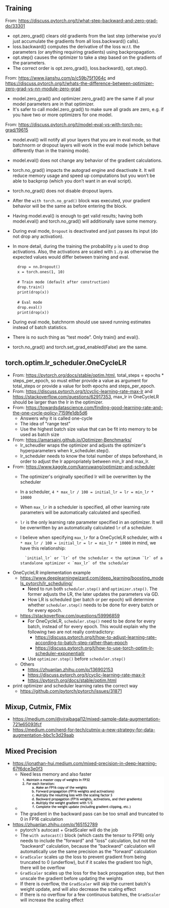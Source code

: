 ## Training

From: https://discuss.pytorch.org/t/what-step-backward-and-zero-grad-do/33301

- opt.zero_grad() clears old gradients from the last step (otherwise you’d just accumulate the gradients from all loss.backward() calls).
- loss.backward() computes the derivative of the loss w.r.t. the parameters (or anything requiring gradients) using backpropagation.
- opt.step() causes the optimizer to take a step based on the gradients of the parameters.
- The correct order is opt.zero_grad(), loss.backward(), opt.step().

From: https://www.jianshu.com/p/c59b75f1064c and https://discuss.pytorch.org/t/whats-the-difference-between-optimizer-zero-grad-vs-nn-module-zero-grad

- model.zero_grad() and optimizer.zero_grad() are the same if all your model parameters are in that optimizer. 
- It's safer to call model.zero_grad() to make sure all grads are zero, e.g. if you have two or more optimizers for one model.

From: https://discuss.pytorch.org/t/model-eval-vs-with-torch-no-grad/19615

- model.eval() will notify all your layers that you are in eval mode, so that batchnorm or dropout layers will work in the eval mode (which behave differently than in the training mode).
- model.eval() does not change any behavior of the gradient calculations.
- torch.no_grad() impacts the autograd engine and deactivate it. It will reduce memory usage and speed up computations but you won’t be able to backprop (which you don’t want in an eval script).
- torch.no_grad() does not disable dropout layers.
- After the `with torch.no_grad()` block was executed, your gradient behavior will be the same as before entering the block.
- Having model.eval() is enough to get valid results; having both model.eval() and torch.no_grad() will additionally save some memory.
- During eval mode, `Dropout` is deactivated and just passes its input (do not drop any activation).
- In more detail, during the training the probability `p` is used to drop activations. Also, the activations are scaled with `1./p` as otherwise the expected values would differ between training and eval.

        drop = nn.Dropout()
        x = torch.ones(1, 10)

        # Train mode (default after construction)
        drop.train()
        print(drop(x))

        # Eval mode
        drop.eval()
        print(drop(x))

- During eval mode, batchnorm should use saved running estimates instead of batch statistics.
- There is no such thing as “test mode”. Only train() and eval().
- torch.no_grad() and torch.set_grad_enabled(False) are the same.

## torch.optim.lr_scheduler.OneCycleLR

- From: https://pytorch.org/docs/stable/optim.html, total_steps = epochs * steps_per_epoch, so must either provide a value as argument for total_steps or provide a value for both epochs and steps_per_epoch.
- From: https://discuss.pytorch.org/t/cyclic-learning-rate-max-lr and https://stackoverflow.com/questions/62917353, max_lr in OneCycleLR should be larger than the lr in the optimizer.
- From: https://towardsdatascience.com/finding-good-learning-rate-and-the-one-cycle-policy-7159fe1db5d6
    - Answers why it is called one-cycle
    - The idea of "range test"
    - Use the highest batch size value that can be fit into memory to be used as batch size
- From: https://amarsaini.github.io/Optimizer-Benchmarks/
    - lr_scheudler wraps the optimizer and adjusts the optimizer's hyperparameters when lr_scheduler.step().
    - lr_scheduler needs to know the total number of steps beforehand, in order to adjust the lr appropriately between min_lr and max_lr.
- From: https://www.kaggle.com/kanruwang/optimizer-and-scheduler
    - The optimizer's originally specified lr will be overwritten by the scheduler
    - In a scheduler, `4 * max_lr / 100 = initial_lr = lr = min_lr * 10000`
    - When `max_lr` in a scheduler is specified, all other learning rate parameters will be automatically calculated and specified.
    - `lr` is the only learning rate parameter specified in an optimizer. It will be overwritten by an automatically calculated `lr` of a scheduler.
    - I believe when specifying `max_lr` for a OneCycleLR scheduler, with `4 * max_lr / 100 = initial_lr = lr = min_lr * 10000` in mind, we have this relationship:

            `initial_lr` or `lr` of the scheduler < the optimum `lr` of a standalone optimizer < `max_lr` of the scheduler

- OneCycleLR implementation example
    - https://www.deeplearningwizard.com/deep_learning/boosting_models_pytorch/lr_scheduling/
        - Need to run both `scheduler.step()` and `optimizer.step()`. The former adjusts the LR, the later updates the parameters via GD.
        - How LR is scheduled (per batch or per epoch) will determine whether `scheduler.step()` needs to be done for every batch or for every epoch.
    - https://stackoverflow.com/questions/59996859
        - For OneCycleLR, `scheduler.step()` need to be done for every batch, instead of for every epoch. This would explain why the following two are not really contradictory:
            - https://discuss.pytorch.org/t/how-to-adjust-learning-rate-according-to-batch-step-rather-than-epoch
            - https://discuss.pytorch.org/t/how-to-use-torch-optim-lr-scheduler-exponentiallr  
        - Use `optimizer.step()` before `scheduler.step()`
    - Others
        - https://zhuanlan.zhihu.com/p/136902153
        - https://discuss.pytorch.org/t/cyclic-learning-rate-max-lr
        - https://pytorch.org/docs/stable/optim.html
- print optimizer and scheduler learning rates the correct way
    - https://github.com/pytorch/pytorch/issues/31871
    
## Mixup, Cutmix, FMix

- https://medium.com/@virajbagal12/mixed-sample-data-augmentation-721e65093fcf
- https://medium.com/nerd-for-tech/cutmix-a-new-strategy-for-data-augmentation-bbc1c3d29aab

## Mixed Precision

- https://jonathan-hui.medium.com/mixed-precision-in-deep-learning-67f6dce3e0f3
    - Need less memory and also faster
    - <img src="image/mixed_precision_sudo_code.jpeg" width="600"/>
    - The gradient in the backward pass can be too small and truncated to 0 in FP16 calculation
- https://zhuanlan.zhihu.com/p/165152789
    - pytorch's autocast + GradScaler will do the job
    - The `with autocast()` block (which casts the tensor to FP16) only needs to include the "forward" and "loss" calculation, but not the "backward" calculation, because the "backward" calculation will automatically use the same precision as the "forward" calculation
    - `GradScaler` scales up the loss to prevent gradient from being truncated to 0 (underflow), but if it scales the gradient too high, there will be overflow
    - `GradScaler` scales up the loss for the back propagation step, but then unscale the gradient before updating the weights
    - If there is overflow, the `GradScaler` will skip the current batch's weight update, and will also decrease the scaling effect
    - If there is no overflow for a few continuous batches, the `GradScaler` will increase the scaling effect
